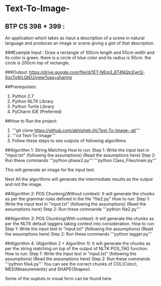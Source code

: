 # Text-To-Image-
## BTP CS 398 + 399 : 
An application which takes as input a description of a scene in natural language and produces an image or scene giving a gist of that description. 

###Example Input : 
Draw a rectangle of 100cm length and 50cm width and its color is green. there is a circle of blue color and its radius is 50cm. the circle is 200cm top of rectangle.

###Output: 
https://drive.google.com/file/d/1ET-NEm3_8T4NQtcEwrQ-0ocTo9rLQtEU/view?usp=sharing

##Prerequistes:
  1. Python 2.7
  2. Python NLTK Library
  3. Python Turtle Library
  4. PyCharm IDE (Preferred)

##How to Run the project:
  1. '''git clone https://github.com/abhishek-iitj/Text-To-Image-.git'''
  2. '''cd Text-To-Image'''
  3. Follow these steps to see outputs of following algorithms
  
##Algorithm 1: String Matching
  How to run: 
    Step 1: Write the input text in "input.txt" (following the assumptions) (Read the assumptions here)
    Step 2: Run these commands 
      '''python phase2.py'''
      '''python Class_Files/main.py'''
      
  This will generate an image for the input text.
  
 Next All the algorithms will generate the intermediate results as the output and not the image. 
 
 ##Algorithm 2: POS Chunking(Without context):
  It will generate the chunks as per the grammar rules defined in the file "file2.py"
  How to run: 
    Step 1: Write the input text in "input.txt" (following the assumptions) (Read the assumptions here)
    Step 2: Run these commands 
      '''python file2.py'''
 
 ##Algorithm 3: POS Chunking(With context):
  It will generate the chunks as per the NLTK default taggers taking context into consideration.
  How to run: 
    Step 1: Write the input text in "input.txt" (following the assumptions) (Read the assumptions here)
    Step 2: Run these commands 
      '''python tagger.py'''
      
   
 ##Algorithm 4: (Algorithm 2 + Algorithm 1):
  It will generate the chunks as per the string matching on top of the output of NLTK POS_TAG function.
  How to run: 
    Step 1: Write the input text in "input.txt" (following the assumptions) (Read the assumptions here)
    Step 2: Run these commands 
      '''python file4.py'''
   You can see the correct chunks of COL{Color}, MES{Measurements} and SHAPE{Shapes}. 
   
   
   Some of the ouptuts in visual form can be found here. 
